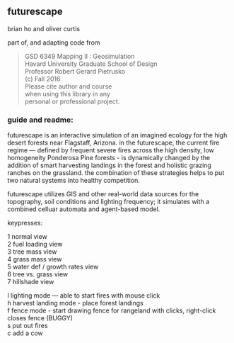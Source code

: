 ## futurescape

brian ho and oliver curtis



part of, and adapting code from

> GSD 6349 Mapping II : Geosimulation  
Havard University Graduate School of Design  
Professor Robert Gerard Pietrusko   
(c) Fall 2016  
Please cite author and course  
when using this library in any  
personal or professional project.  



### guide and readme:

futurescape is an interactive simulation of an imagined ecology for the high desert forests near Flagstaff, Arizona. in the futurescape, the current fire regime — defined by frequent severe fires across the high density, low homogeneity Ponderosa Pine forests - is dynamically changed by the addition of smart harvesting landings in the forest and holistic grazing ranches on the grassland. the combination of these strategies helps to put two natural systems into healthy competition.

futurescape utilizes GIS and other real-world data sources for the topography, soil conditions and lighting frequency; it simulates with
a combined celluar automata and agent-based model.


keypresses:

1  normal view  
2  fuel loading view  
3  tree mass view  
4  grass mass view  
5  water def / growth rates view  
6  tree vs. grass view  
7  hillshade view

l  lighting mode — able to start fires with mouse click  
h  harvest landing mode - place forest landings  
f  fence mode - start drawing fence for rangeland with clicks, right-click closes fence (BUGGY)  
s  put out fires  
c  add a cow
